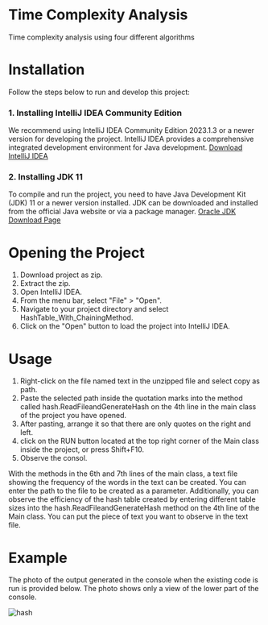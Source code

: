 # Time Complexity Analysis
 Time complexity analysis using four different algorithms

# Installation
 Follow the steps below to run and develop this project:
 ### 1. Installing IntelliJ IDEA Community Edition
 We recommend using IntelliJ IDEA Community Edition 2023.1.3 or a newer version for developing the project. IntelliJ IDEA provides a comprehensive integrated 
 development environment for Java development. [Download IntelliJ IDEA](https://www.jetbrains.com/idea/download/)
 ### 2. Installing JDK 11
 To compile and run the project, you need to have Java Development Kit (JDK) 11 or a newer version installed. JDK can be downloaded and installed from the official 
 Java website or via a package manager.
 [Oracle JDK Download Page](https://www.oracle.com/java/technologies/javase-jdk11-downloads.html)

# Opening the Project
1. Download project as zip.
2. Extract the zip.
3. Open IntelliJ IDEA.
4. From the menu bar, select "File" > "Open".
5. Navigate to your project directory and select HashTable_With_ChainingMethod.
6. Click on the "Open" button to load the project into IntelliJ IDEA.

# Usage
1. Right-click on the file named text in the unzipped file and select copy as path.
2. Paste the selected path inside the quotation marks into the method called hash.ReadFileandGenerateHash on the 4th line in the main class of the project you have opened.
3. After pasting, arrange it so that there are only quotes on the right and left.
4. click on the RUN button located at the top right corner of the Main class inside the project, or press Shift+F10.
5. Observe the consol. 

With the methods in the 6th and 7th lines of the main class, a text file showing the frequency of the words in the text can be created. You can enter the path to the file to be created as a parameter.
Additionally, you can observe the efficiency of the hash table created by entering different table sizes into the hash.ReadFileandGenerateHash method on the 4th line of the Main class.
You can put the piece of text you want to observe in the text file.

# Example
The photo of the output generated in the console when the existing code is run is provided below. The photo shows only a view of the lower part of the console.

![hash](https://github.com/onatbulutt/Hash-Table-With-Chaining/assets/155490196/6a51f211-5d14-4407-bfa6-967babc5c839)
